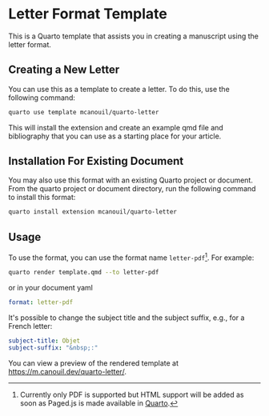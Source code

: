# Letter Format Template

This is a Quarto template that assists you in creating a manuscript using the letter format.

## Creating a New Letter

You can use this as a template to create a letter.
To do this, use the following command:

```bash
quarto use template mcanouil/quarto-letter
```

This will install the extension and create an example qmd file and bibliography that you can use as a starting place for your article.

## Installation For Existing Document

You may also use this format with an existing Quarto project or document.
From the quarto project or document directory, run the following command to install this format:

```bash
quarto install extension mcanouil/quarto-letter
```

## Usage

To use the format, you can use the format name `letter-pdf`[^1].
For example:

```bash
quarto render template.qmd --to letter-pdf
```

or in your document yaml

```yaml
format: letter-pdf
```

It's possible to change the subject title and the subject suffix, e.g., for a French letter:

```yaml
subject-title: Objet
subject-suffix: "&nbsp;:"
```

You can view a preview of the rendered template at <https://m.canouil.dev/quarto-letter/>.

[^1]: Currently only PDF is supported but HTML support will be added as soon as Paged.js is made available in [Quarto](https://quarto.org).
